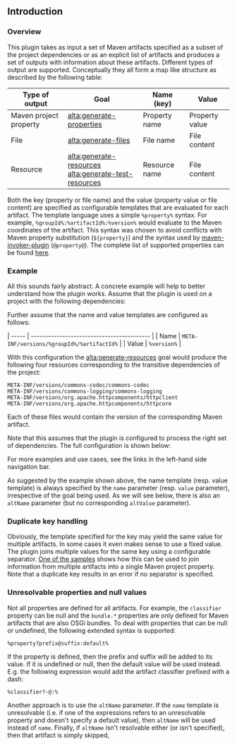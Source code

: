 <!--
  #%L
  Alta Maven Plugin
  %%
  Copyright (C) 2014 - 2020 Andreas Veithen
  %%
  Licensed under the Apache License, Version 2.0 (the "License");
  you may not use this file except in compliance with the License.
  You may obtain a copy of the License at
  
       http://www.apache.org/licenses/LICENSE-2.0
  
  Unless required by applicable law or agreed to in writing, software
  distributed under the License is distributed on an "AS IS" BASIS,
  WITHOUT WARRANTIES OR CONDITIONS OF ANY KIND, either express or implied.
  See the License for the specific language governing permissions and
  limitations under the License.
  #L%
  -->

## Introduction

### Overview

This plugin takes as input a set of Maven artifacts specified as a subset of
the project dependencies or as an explicit list of artifacts and produces
a set of outputs with information about these artifacts.
Different types of output are supported. Conceptually they all form a map like
structure as described by the following table:

| Type of output         | Goal                                                        | Name (key)    | Value          |
| ---------------------- | ----------------------------------------------------------- | ------------- | -------------- |
| Maven project property | [alta:generate-properties](./generate-properties-mojo.html) | Property name | Property value |
| File                   | [alta:generate-files](./generate-files-mojo.html)           | File name     | File content   |
| Resource               | [alta:generate-resources](./generate-resources-mojo.html)<br/>[alta:generate-test-resources](./generate-test-resources-mojo.html) | Resource name  | File content |

Both the key (property or file name) and the value (property value or file content) are specified as configurable templates that are evaluated
for each artifact. The template language uses a simple `%property%` syntax.
For example, `%groupId%:%artifactId%:%version%` would evaluate to the Maven coordinates of the artifact.
This syntax was chosen to avoid conflicts with Maven property substitution (`${property}`) and the syntax
used by [maven-invoker-plugin](http://maven.apache.org/plugins/maven-invoker-plugin/) (`@property@`).
The complete list of supported properties can be found [here](./properties.html).

### Example

All this sounds fairly abstract. A concrete example will help to better understand how the plugin works.
Assume that the plugin is used on a project with the following dependencies:

<!-- MACRO{snippet|id=dependencies|file=src/it/intro-sample/pom.xml} -->

Further assume that the name and value templates are configured as follows:

| ----- | ------------------------------------------ |
| Name  | `META-INF/versions/%groupId%/%artifactId%` |
| Value | `%version%`                                |

With this configuration the [alta:generate-resources](./generate-resources-mojo.html) goal would
produce the following four resources corresponding to the transitive dependencies of the project:

    META-INF/versions/commons-codec/commons-codec
    META-INF/versions/commons-logging/commons-logging
    META-INF/versions/org.apache.httpcomponents/httpclient
    META-INF/versions/org.apache.httpcomponents/httpcore

Each of these files would contain the version of the corresponding Maven artifact.

Note that this assumes that the plugin is configured to process the right set of dependencies.
The full configuration is shown below:

<!-- MACRO{snippet|id=plugin|file=src/it/intro-sample/pom.xml} -->

For more examples and use cases, see the links in the left-hand side navigation bar.

As suggested by the example shown above, the name template (resp. value template) is always specified by
the `name` parameter (resp. `value` parameter), irrespective of the goal being used.
As we will see below, there is also an `altName` parameter (but no corresponding `altValue` parameter).

### Duplicate key handling

Obviously, the template specified for the key may yield the same value for multiple artifacts.
In some cases it even makes sense to use a fixed value. The plugin joins multiple values for the same key
using a configurable separator. [One of the samples](./examples/bootclasspath.html) shows how this
can be used to join information from multiple artifacts into a single Maven project property.
Note that a duplicate key results in an error if no separator is specified.

### Unresolvable properties and null values

Not all properties are defined for all artifacts. For example, the `classifier` property can be
null and the `bundle.*` properties are only defined for Maven artifacts that are also OSGi bundles.
To deal with properties that can be null or undefined, the following extended syntax is
supported:

    %property?prefix@suffix:default%

If the property is defined, then the prefix and suffix will be added to its value.
If it is undefined or null, then the default value will be used instead. E.g. the following
expression would add the artifact classifier prefixed with a dash:

    %classifier?-@:%

Another approach is to use the `altName` parameter. If the `name` template is unresolvable
(i.e. if one of the expressions refers to an unresolvable property and doesn't specify a default
value), then `altName` will be used instead of `name`. Finally, if `altName` isn't
resolvable either (or isn't specified), then that artifact is simply skipped,
